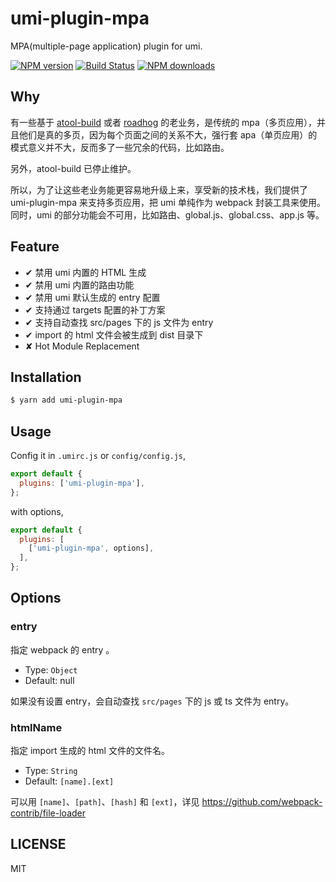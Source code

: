 # umi-plugin-mpa

MPA(multiple-page application) plugin for umi.

[![NPM version](https://img.shields.io/npm/v/umi-plugin-mpa.svg?style=flat)](https://npmjs.org/package/umi-plugin-mpa)
[![Build Status](https://img.shields.io/travis/umijs/umi-plugin-mpa.svg?style=flat)](https://travis-ci.org/umijs/umi-plugin-mpa)
[![NPM downloads](http://img.shields.io/npm/dm/umi-plugin-mpa.svg?style=flat)](https://npmjs.org/package/umi-plugin-mpa)

## Why

有一些基于 [atool-build](https://github.com/ant-tool/atool-build) 或者 [roadhog](https://github.com/sorrycc/roadhog) 的老业务，是传统的 mpa（多页应用），并且他们是真的多页，因为每个页面之间的关系不大，强行套 apa（单页应用）的模式意义并不大，反而多了一些冗余的代码，比如路由。

另外，atool-build 已停止维护。

所以，为了让这些老业务能更容易地升级上来，享受新的技术栈，我们提供了 umi-plugin-mpa 来支持多页应用，把 umi 单纯作为 webpack 封装工具来使用。同时，umi 的部分功能会不可用，比如路由、global.js、global.css、app.js 等。

## Feature

* ✔︎ 禁用 umi 内置的 HTML 生成
* ✔︎ 禁用 umi 内置的路由功能
* ✔︎ 禁用 umi 默认生成的 entry 配置
* ✔︎ 支持通过 targets 配置的补丁方案
* ✔︎ 支持自动查找 src/pages 下的 js 文件为 entry
* ✔︎ import 的 html 文件会被生成到 dist 目录下
* ✘︎ Hot Module Replacement

## Installation

```bash
$ yarn add umi-plugin-mpa
```

## Usage

Config it in `.umirc.js` or `config/config.js`,

```js
export default {
  plugins: ['umi-plugin-mpa'],
};
```

with options,

```js
export default {
  plugins: [
    ['umi-plugin-mpa', options],
  ],
};
```

## Options

### entry

指定 webpack 的 entry 。

* Type: `Object`
* Default: null

如果没有设置 entry，会自动查找 `src/pages` 下的 js 或 ts 文件为 entry。 

### htmlName

指定 import 生成的 html 文件的文件名。

* Type: `String`
* Default: `[name].[ext]`

可以用 `[name]`、`[path]`、`[hash]` 和 `[ext]`，详见 https://github.com/webpack-contrib/file-loader

## LICENSE

MIT
